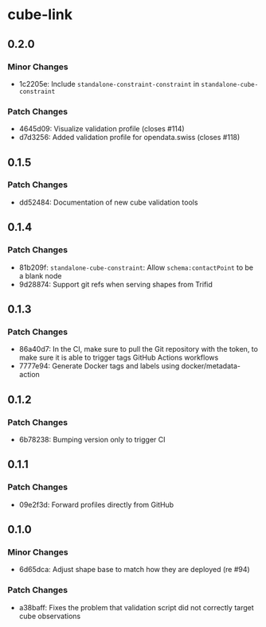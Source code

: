 # cube-link

## 0.2.0

### Minor Changes

- 1c2205e: Include `standalone-constraint-constraint` in `standalone-cube-constraint`

### Patch Changes

- 4645d09: Visualize validation profile (closes #114)
- d7d3256: Added validation profile for opendata.swiss (closes #118)

## 0.1.5

### Patch Changes

- dd52484: Documentation of new cube validation tools

## 0.1.4

### Patch Changes

- 81b209f: `standalone-cube-constraint`: Allow `schema:contactPoint` to be a blank node
- 9d28874: Support git refs when serving shapes from Trifid

## 0.1.3

### Patch Changes

- 86a40d7: In the CI, make sure to pull the Git repository with the token, to make sure it is able to trigger tags GitHub Actions workflows
- 7777e94: Generate Docker tags and labels using docker/metadata-action

## 0.1.2

### Patch Changes

- 6b78238: Bumping version only to trigger CI

## 0.1.1

### Patch Changes

- 09e2f3d: Forward profiles directly from GitHub

## 0.1.0

### Minor Changes

- 6d65dca: Adjust shape base to match how they are deployed (re #94)

### Patch Changes

- a38baff: Fixes the problem that validation script did not correctly target cube observations
